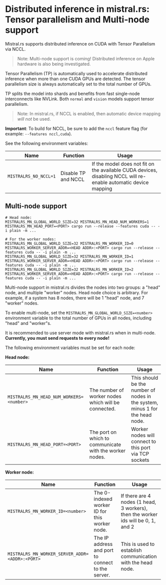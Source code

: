 # Distributed inference in mistral.rs: Tensor parallelism and Multi-node support

Mistral.rs supports distributed inference on CUDA with Tensor Parallelism via NCCL.

> Note: Multi-node support is coming! Distributed inference on Apple hardware is also being investigated.

Tensor Parallelism (TP) is automatically used to accelerate distributed inference when more than one CUDA GPUs are detected. The tensor parallelism size is always automatically set to the total number of GPUs.

TP splits the model into shards and benefits from fast single-node interconnects like NVLink. Both `normal` and `vision` models support tensor parallelism.

> Note: In mistral.rs, if NCCL is enabled, then automatic device mapping *will not* be used.

**Important**: To build for NCCL, be sure to add the `nccl` feature flag (for example: `--features nccl,cuda`).

See the following environment variables:

|Name|Function|Usage|
|--|--|--|
|`MISTRALRS_NO_NCCL=1`|Disable TP and NCCL|If the model does not fit on the available CUDA devices, disabling NCCL will re-enable automatic device mapping|

## Multi-node support

```
# Head node:
MISTRALRS_MN_GLOBAL_WORLD_SIZE=32 MISTRALRS_MN_HEAD_NUM_WORKERS=1 MISTRALRS_MN_HEAD_PORT=<PORT> cargo run --release --features cuda -- -i plain -m ...

# For the worker nodes:
MISTRALRS_MN_GLOBAL_WORLD_SIZE=32 MISTRALRS_MN_WORKER_ID=0 MISTRALRS_WORKER_SERVER_ADDR=<HEAD ADDR>:<PORT> cargo run --release --features cuda -- -i plain -m ...
MISTRALRS_MN_GLOBAL_WORLD_SIZE=32 MISTRALRS_MN_WORKER_ID=1 MISTRALRS_WORKER_SERVER_ADDR=<HEAD ADDR>:<PORT> cargo run --release --features cuda -- -i plain -m ...
MISTRALRS_MN_GLOBAL_WORLD_SIZE=32 MISTRALRS_MN_WORKER_ID=2 MISTRALRS_WORKER_SERVER_ADDR=<HEAD ADDR>:<PORT> cargo run --release --features cuda -- -i plain -m ...
```

Multi-node support in mistral.rs divides the nodes into two groups: a "head" node, and multiple "worker" nodes. Head node choice is arbitrary.
For example, if a system has 8 nodes, there will be 1 "head" node, and 7 "worker" nodes. 

To enable multi-node, set the `MISTRALRS_MN_GLOBAL_WORLD_SIZE=<number>` environment variable to the total number of GPUs in all nodes, including "head" and "worker"s.

It is recommended to use server mode with mistral.rs when in multi-node. **Currently, you must send requests to every node!**

The following environment variables must be set for each node:

**Head node:**

|Name|Function|Usage|
|--|--|--|
|`MISTRALRS_MN_HEAD_NUM_WORKERS=<number>`|The number of worker nodes which will be connected.|This should be the number of nodes in the system, minus 1 for the head node.|
|`MISTRALRS_MN_HEAD_PORT=<PORT>`|The port on which to communicate with the worker nodes.|Worker nodes will connect to this port via TCP sockets|

**Worker node:**

|Name|Function|Usage|
|--|--|--|
|`MISTRALRS_MN_WORKER_ID=<number>`|The 0-indexed worker ID for this worker node.|If there are 4 nodes (1 head, 3 workers), then the worker ids will be 0, 1, and 2|
|`MISTRALRS_MN_WORKER_SERVER_ADDR=<ADDR>:<PORT>`|The IP address and port to connect to the server.|This is used to establish communication with the head node.|

